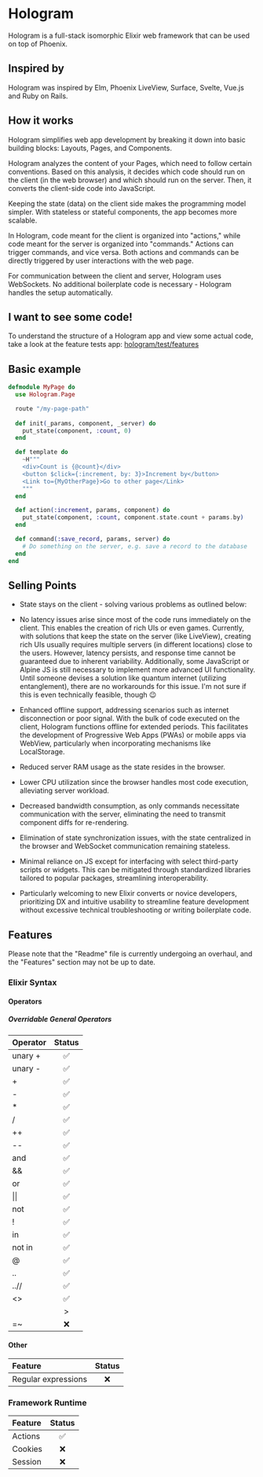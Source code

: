 # Hologram

Hologram is a full-stack isomorphic Elixir web framework that can be used on top of Phoenix.

## Inspired by

Hologram was inspired by Elm, Phoenix LiveView, Surface, Svelte, Vue.js and Ruby on Rails.

## How it works

Hologram simplifies web app development by breaking it down into basic building blocks: Layouts, Pages, and Components.

Hologram analyzes the content of your Pages, which need to follow certain conventions. Based on this analysis, it decides which code should run on the client (in the web browser) and which should run on the server. Then, it converts the client-side code into JavaScript.

Keeping the state (data) on the client side makes the programming model simpler. With stateless or stateful components, the app becomes more scalable.

In Hologram, code meant for the client is organized into "actions," while code meant for the server is organized into "commands." Actions can trigger commands, and vice versa. Both actions and commands can be directly triggered by user interactions with the web page.

For communication between the client and server, Hologram uses WebSockets. No additional boilerplate code is necessary - Hologram handles the setup automatically.

## I want to see some code!

To understand the structure of a Hologram app and view some actual code, take a look at the feature tests app: [hologram/test/features](https://github.com/bartblast/hologram/tree/master/test/features)

## Basic example

```elixir
defmodule MyPage do
  use Hologram.Page

  route "/my-page-path"
    
  def init(_params, component, _server) do
    put_state(component, :count, 0)
  end

  def template do
    ~H"""
    <div>Count is {@count}</div>
    <button $click={:increment, by: 3}>Increment by</button>
    <Link to={MyOtherPage}>Go to other page</Link>
    """
  end

  def action(:increment, params, component) do
    put_state(component, :count, component.state.count + params.by)
  end

  def command(:save_record, params, server) do
    # Do something on the server, e.g. save a record to the database
  end
end
```

## Selling Points

* State stays on the client - solving various problems as outlined below:

* No latency issues arise since most of the code runs immediately on the client. This enables the creation of rich UIs or even games. Currently, with solutions that keep the state on the server (like LiveView), creating rich UIs usually requires multiple servers (in different locations) close to the users. However, latency persists, and response time cannot be guaranteed due to inherent variability. Additionally, some JavaScript or Alpine JS is still necessary to implement more advanced UI functionality. Until someone devises a solution like quantum internet (utilizing entanglement), there are no workarounds for this issue. I'm not sure if this is even technically feasible, though :wink:

* Enhanced offline support, addressing scenarios such as internet disconnection or poor signal. With the bulk of code executed on the client, Hologram functions offline for extended periods. This facilitates the development of Progressive Web Apps (PWAs) or mobile apps via WebView, particularly when incorporating mechanisms like LocalStorage.

* Reduced server RAM usage as the state resides in the browser.

* Lower CPU utilization since the browser handles most code execution, alleviating server workload.

* Decreased bandwidth consumption, as only commands necessitate communication with the server, eliminating the need to transmit component diffs for re-rendering.

* Elimination of state synchronization issues, with the state centralized in the browser and WebSocket communication remaining stateless.

* Minimal reliance on JS except for interfacing with select third-party scripts or widgets. This can be mitigated through standardized libraries tailored to popular packages, streamlining interoperability.

* Particularly welcoming to new Elixir converts or novice developers, prioritizing DX and intuitive usability to streamline feature development without excessive technical troubleshooting or writing boilerplate code.

## Features

Please note that the "Readme" file is currently undergoing an overhaul, and the "Features" section may not be up to date.

### Elixir Syntax

#### Operators

##### Overridable General Operators

| Operator | Status             |
| :------- | :----------------: |
| unary +  | :white_check_mark: |
| unary -  | :white_check_mark: |
| +        | :white_check_mark: |
| -        | :white_check_mark: |
| *        | :white_check_mark: |
| /        | :white_check_mark: |
| ++       | :white_check_mark: |
| --       | :white_check_mark: |
| and      | :white_check_mark: |
| &&       | :white_check_mark: |
| or       | :white_check_mark: |
| \|\|     | :white_check_mark: |
| not      | :white_check_mark: |
| !        | :white_check_mark: |
| in       | :white_check_mark: |
| not in   | :white_check_mark: |
| @        | :white_check_mark: |
| ..       | :white_check_mark: |
| ..//     | :white_check_mark: |
| <>       | :white_check_mark: |
| |>       | :white_check_mark: |
| =~       | :x:                |

#### Other

| Feature               | Status             |
| :-------------------- | :----------------: |
| Regular expressions   | :x:                |

### Framework Runtime

| Feature   | Status             |
| :-------- | :----------------: |
| Actions   | :white_check_mark: |
| Cookies   | :x:                |
| Session   | :x:                |